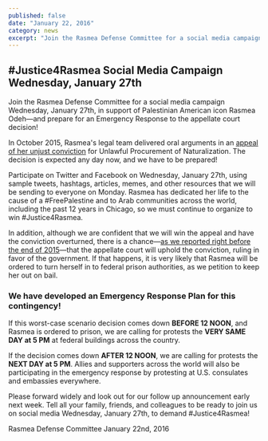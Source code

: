 ```yaml
---
published: false
date: "January 22, 2016"
category: news
excerpt: "Join the Rasmea Defense Committee for a social media campaign Wednesday, January 27th, in support of Palestinian American icon Rasmea Odeh—and prepare for an Emergency Response to the appellate court decision!"
---
```


## #Justice4Rasmea Social Media Campaign Wednesday, January 27th

Join the Rasmea Defense Committee for a social media campaign Wednesday, January 27th, in support of Palestinian American icon Rasmea Odeh—and prepare for an Emergency Response to the appellate court decision!

In October 2015, Rasmea's legal team delivered oral arguments in an [appeal of her unjust conviction](http://justice4rasmea.org/news/2015/10/14/defense-attorney-hits-it-out-of-the-park-in-appellate-court/) for Unlawful Procurement of Naturalization. The decision is expected any day now, and we have to be prepared!

Participate on Twitter and Facebook on Wednesday, January 27th, using sample tweets, hashtags, articles, memes, and other resources that we will be sending to everyone on Monday.  Rasmea has dedicated her life to the cause of a #FreePalestine and to Arab communities across the world, including the past 12 years in Chicago, so we must continue to organize to win #Justice4Rasmea.  

In addition, although we are confident that we will win the appeal and have the conviction overturned, there is a chance—[as we reported right before the end of 2015](http://justice4rasmea.org/news/2015/12/29/thank-you-for-your-support/)—that the appellate court will uphold the conviction, ruling in favor of the government.  If that happens, it is very likely that Rasmea will be ordered to turn herself in to federal prison authorities, as we petition to keep her out on bail.  

### We have developed an Emergency Response Plan for this contingency!

If this worst-case scenario decision comes down **BEFORE 12 NOON**, and Rasmea is ordered to prison, we are calling for protests the **VERY SAME DAY at 5 PM** at federal buildings across the country.  

If the decision comes down **AFTER 12 NOON**, we are calling for protests the **NEXT DAY at 5 PM**.  Allies and supporters across the world will also be participating in the emergency response by protesting at U.S. consulates and embassies everywhere.  

Please forward widely and look out for our follow up announcement early next week.  Tell all your family, friends, and colleagues to be ready to join us on social media Wednesday, January 27th, to demand #Justice4Rasmea! 

Rasmea Defense Committee
January 22nd, 2016